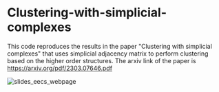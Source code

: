 # Clustering-with-simplicial-complexes
This code reproduces the results in the paper "Clustering with simplicial complexes"  that uses simplicial adjacency matrix to perform clustering based on the higher order structures. The arxiv link of the paper is https://arxiv.org/pdf/2303.07646.pdf

![slides_eecs_webpage](https://github.com/Siddarthaiisc/Clustering-with-simplicial-complexes/assets/148607033/13d3a4f0-b756-4d7f-8710-30364b242e2c)
